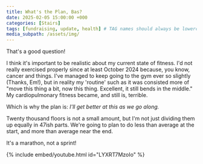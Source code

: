 ```yaml
---
title: What's the Plan, Bas?
date: 2025-02-05 15:00:00 +000
categories: [Stairs]
tags: [fundraising, update, health] # TAG names should always be lowercase
media_subpath: /assets/img/
---
```


That's a good question!

I think it's important to be realistic about my current state of fitness. I'd not really exercised properly since at least October 2024 because, you know, cancer and things. I've managed to keep going to the gym ever so slightly (Thanks, Em!), but in reality my 'routine' such as it was consisted more of "move this thing a bit, now this thing. Excellent, it still bends in the middle." My cardiopulmonary fitness became, and still is, terrible.

Which is why the plan is: _I'll get better at this as we go along._

Twenty thousand floors is not a small amount, but I'm not just dividing them up equally in 47ish parts. We're going to plan to do less than average at the start, and more than average near the end.

It's a marathon, not a sprint!

{% include embed/youtube.html id="LYXRT7MzoIo" %}